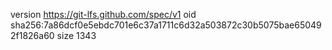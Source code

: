 version https://git-lfs.github.com/spec/v1
oid sha256:7a86dcf0e5ebdc701e6c37a1711c6d32a503872c30b5075bae650492f1826a60
size 1343

